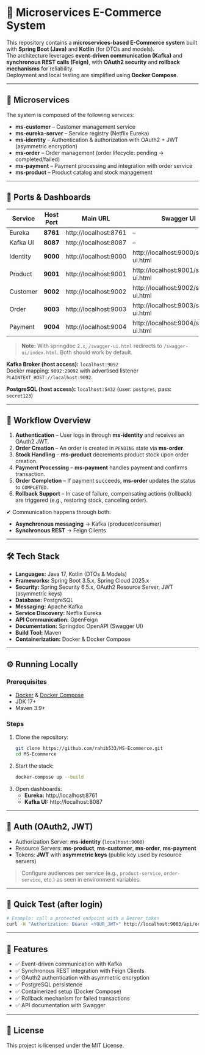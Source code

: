 # 🛒 Microservices E-Commerce System

This repository contains a **microservices-based E-Commerce system** built with **Spring Boot (Java)** and **Kotlin** (for DTOs and models).  
The architecture leverages **event-driven communication (Kafka)** and **synchronous REST calls (Feign)**, with **OAuth2 security** and **rollback mechanisms** for reliability.  
Deployment and local testing are simplified using **Docker Compose**.

---

## 📂 Microservices

The system is composed of the following services:

- **ms-customer** – Customer management service  
- **ms-eureka-server** – Service registry (Netflix Eureka)  
- **ms-identity** – Authentication & authorization with OAuth2 + JWT (asymmetric encryption)  
- **ms-order** – Order management (order lifecycle: pending → completed/failed)  
- **ms-payment** – Payment processing and integration with order service  
- **ms-product** – Product catalog and stock management  

---

## 🔌 Ports & Dashboards

| Service         | Host Port | Main URL                                  | Swagger UI                              | OpenAPI JSON            |
|-----------------|-----------|--------------------------------------------|------------------------------------------|-------------------------|
| Eureka          | **8761**  | http://localhost:8761                      | –                                        | –                       |
| Kafka UI        | **8087**  | http://localhost:8087                      | –                                        | –                       |
| Identity        | **9000**  | http://localhost:9000                      | http://localhost:9000/swagger-ui.html    | http://localhost:9000/v3/api-docs |
| Product         | **9001**  | http://localhost:9001                      | http://localhost:9001/swagger-ui.html    | http://localhost:9001/v3/api-docs |
| Customer        | **9002**  | http://localhost:9002                      | http://localhost:9002/swagger-ui.html    | http://localhost:9002/v3/api-docs |
| Order           | **9003**  | http://localhost:9003                      | http://localhost:9003/swagger-ui.html    | http://localhost:9003/v3/api-docs |
| Payment         | **9004**  | http://localhost:9004                      | http://localhost:9004/swagger-ui.html    | http://localhost:9004/v3/api-docs |

> **Note:** With springdoc `2.x`, `/swagger-ui.html` redirects to `/swagger-ui/index.html`. Both should work by default.

**Kafka Broker (host access):** `localhost:9092`  
Docker mapping: `9092:29092` with advertised listener `PLAINTEXT_HOST://localhost:9092`.

**PostgreSQL (host access):** `localhost:5432` (user: `postgres`, pass: `secret123`)

---

## 🔄 Workflow Overview

1. **Authentication** – User logs in through **ms-identity** and receives an OAuth2 JWT.  
2. **Order Creation** – An order is created in `PENDING` state via **ms-order**.  
3. **Stock Handling** – **ms-product** decrements product stock upon order creation.  
4. **Payment Processing** – **ms-payment** handles payment and confirms transaction.  
5. **Order Completion** – If payment succeeds, **ms-order** updates the status to `COMPLETED`.  
6. **Rollback Support** – In case of failure, compensating actions (rollback) are triggered (e.g., restoring stock, canceling order).  

✔ Communication happens through both:  
- **Asynchronous messaging** → Kafka (producer/consumer)  
- **Synchronous REST** → Feign Clients  

---

## 🛠️ Tech Stack

- **Languages:** Java 17, Kotlin (DTOs & Models)  
- **Frameworks:** Spring Boot 3.5.x, Spring Cloud 2025.x  
- **Security:** Spring Security 6.5.x, OAuth2 Resource Server, JWT (asymmetric keys)  
- **Database:** PostgreSQL  
- **Messaging:** Apache Kafka  
- **Service Discovery:** Netflix Eureka  
- **API Communication:** OpenFeign  
- **Documentation:** Springdoc OpenAPI (Swagger UI)  
- **Build Tool:** Maven  
- **Containerization:** Docker & Docker Compose  

---

## ⚙️ Running Locally

### Prerequisites
- [Docker](https://www.docker.com/) & [Docker Compose](https://docs.docker.com/compose/)  
- JDK 17+  
- Maven 3.9+  

### Steps
1. Clone the repository:
   ```bash
   git clone https://github.com/rahib533/MS-Ecommerce.git
   cd MS-Ecommerce
   ```
2. Start the stack:
   ```bash
   docker-compose up --build
   ```
3. Open dashboards:
   - **Eureka:** http://localhost:8761  
   - **Kafka UI:** http://localhost:8087

---

## 🔐 Auth (OAuth2, JWT)

- Authorization Server: **ms-identity** (`localhost:9000`)  
- Resource Servers: **ms-product**, **ms-customer**, **ms-order**, **ms-payment**  
- Tokens: **JWT** with **asymmetric keys** (public key used by resource servers)  

> Configure audiences per service (e.g., `product-service`, `order-service`, etc.) as seen in environment variables.

---

## 🧪 Quick Test (after login)

```bash
# Example: call a protected endpoint with a Bearer token
curl -H "Authorization: Bearer <YOUR_JWT>" http://localhost:9003/api/orders
```

---

## 📜 Features

- ✅ Event-driven communication with Kafka  
- ✅ Synchronous REST integration with Feign Clients  
- ✅ OAuth2 authentication with asymmetric encryption  
- ✅ PostgreSQL persistence  
- ✅ Containerized setup (Docker Compose)  
- ✅ Rollback mechanism for failed transactions  
- ✅ API documentation with Swagger  

---

## 📖 License

This project is licensed under the MIT License.
